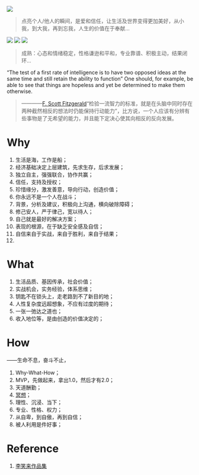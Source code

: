 ![](https://github.com/ahaeq18/ahaeq18/assets/145888010/cf25b0ca-e587-4a8d-9155-579e11887539)
> 点亮个人/他人的瞬间，是爱和信任，让生活及世界变得更加美好，从小我，到大我，再到忘我，人生的价值在于奉献...

![](https://github.com/ahaeq18/ahaeq18/assets/145888010/9b137090-c1bb-43e6-86db-1a3861f1dd44)
![](https://github.com/ahaeq18/ahaeq18/assets/145888010/830631cf-981e-49ab-b415-54a2b772f6bb)
![](https://github.com/ahaeq18/ahaeq18/assets/145888010/22a888bc-0989-4396-b9c9-ce602bbaaa6b)
> 成熟：心态和情绪稳定，性格谦逊和平和，专业靠谱、积极主动，结果闭环...


“The test of a first rate of intelligence is to have two opposed ideas at the same time and still retain the ability to function” 
One should, for example, be able to see that things are hopeless and yet be determined to make them otherwise.
> ————[F. Scott Fitzgerald](https://www.zhihu.com/question/22225925)“检验一流智力的标准，就是在头脑中同时存在两种截然相反的想法时仍能保持行动能力”，比方说，一个人应该有分辨有些事物是了无希望的能力，并且能下定决心使其向相反的反向发展。


# Why

1. 生活是海，工作是船；
2. 经济基础决定上层建筑，先求生存，后求发展；
3. 独立自主，强强联合，协作共赢；
4. 信任，支持及授权；
5. 珍惜缘分，激发善意，导向行动，创造价值；
6. 你永远不是一个人在战斗；
7. 背景，分析及建议，积极向上沟通，横向破除障碍；
8. 修己安人，严于律己，宽以待人；
9. 自己就是最好的解决方案；
10. 表现的根源，在于缺乏安全感及自信；
11. 自信来自于实战，来自于胜利，来自于结果；
12. 


# What

1. 生活品质、基因传承，社会价值；
2. 实战机会，实务经验，体系思维；
3. 钥匙不在锁头上，走老路到不了新目的地；
4. 人性复杂度远超想象，不应有过度的期待；
5. 一张一弛达之道也；
6. 收入地位等，是由创造的价值决定的；


# How
——生命不息，奋斗不止，

1. Why-What-How；
2. MVP，先做起来，拿出1.0，然后才有2.0；
3. 天道酬勤；
4. [冥想](https://github.com/xiaolai/zuoxiangqicheng)；
5. 理性、沉浸、当下；
6. 专业、性格、权力；
7. 从自卑，到自傲，再到自信；
8. 被人利用是件好事；

# Reference

1. [李笑来作品集](http://lixiaolai.com/#/)
